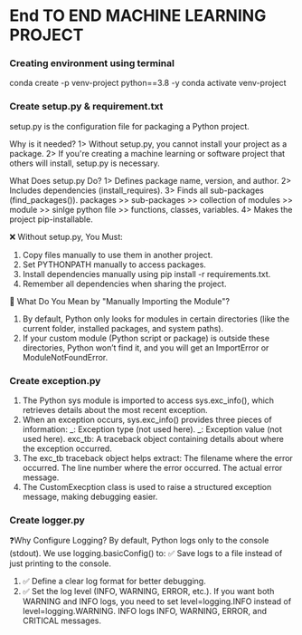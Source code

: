 # End TO END MACHINE LEARNING PROJECT #

### Creating environment using terminal
conda create -p venv-project python==3.8 -y
conda activate venv-project

### Create setup.py & requirement.txt
setup.py is the configuration file for packaging a Python project.

Why is it needed?
 1> Without setup.py, you cannot install your project as a package.
 2> If you're creating a machine learning or software project that others will install, setup.py is necessary.

What Does setup.py Do?
 1> Defines package name, version, and author.
 2> Includes dependencies (install_requires).
 3> Finds all sub-packages (find_packages()).  packages >> sub-packages >> collection of modules >> module >> sinlge python file >> functions, classes, variables.
 4> Makes the project pip-installable.

❌ Without setup.py, You Must:
 1. Copy files manually to use them in another project.
 2. Set PYTHONPATH manually to access packages.
 3. Install dependencies manually using pip install -r requirements.txt.
 4. Remember all dependencies when sharing the project.

📌 What Do You Mean by "Manually Importing the Module"?
 1. By default, Python only looks for modules in certain directories (like the current folder, installed packages, and system paths).
 2. If your custom module (Python script or package) is outside these directories, Python won’t find it, and you will get an ImportError or ModuleNotFoundError.

### Create exception.py
1. The Python sys module is imported to access sys.exc_info(), which retrieves details about the most recent exception.
2. When an exception occurs, sys.exc_info() provides three pieces of information:
   _: Exception type (not used here).
   _: Exception value (not used here).
   exc_tb: A traceback object containing details about where the exception occurred.
3. The exc_tb traceback object helps extract:
   The filename where the error occurred.
   The line number where the error occurred.
   The actual error message.
4. The CustomExecption class is used to raise a structured exception message, making debugging easier.

### Create logger.py
❓Why Configure Logging?
 By default, Python logs only to the console (stdout). We use logging.basicConfig() to: ✅ Save logs to a file instead of just printing to the console.
   1. ✅ Define a clear log format for better debugging.
   2. ✅ Set the log level (INFO, WARNING, ERROR, etc.). If you want both WARNING and INFO logs, you need to set level=logging.INFO instead of level=logging.WARNING. INFO logs INFO, WARNING, ERROR, and CRITICAL messages.

### 



